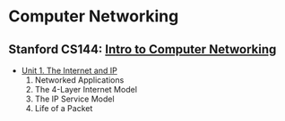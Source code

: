 # Computer Networking

## Stanford CS144: [Intro to Computer Networking](https://lagunita.stanford.edu/courses/Engineering/Networking-SP/SelfPaced/course/)

* [Unit 1. The Internet and IP](stanford-cs144-computer-networking/1-the-internet-and-ip.md)
  1. Networked Applications
  2. The 4-Layer Internet Model
  3. The IP Service Model
  4. Life of a Packet
